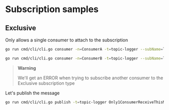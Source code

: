 # Subscription samples

## Exclusive

Only allows a single consumer to attach to the subscription

```bash
go run cmd/cli/cli.go consumer -n=ConsumerA -t=topic-logger --subName=logcollector --subType=exclusive
```

```bash
go run cmd/cli/cli.go consumer -n=ConsumerB -t=topic-logger --subName=logcollector --subType=exclusive
```

> **Warning**
>
> We'll get an ERROR when trying to subscribe another consumer to the Exclusive subscription type
>

Let's publish the message

```bash
go run cmd/cli/cli.go publish -t=topic-logger Only1ConsumerReceiveThisMsg
```

